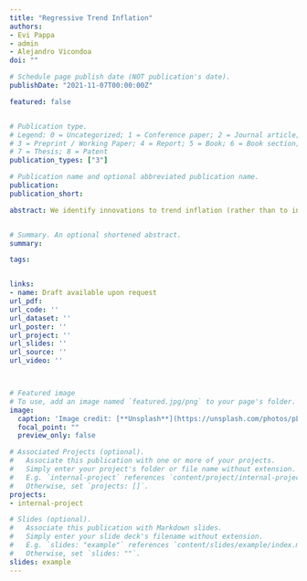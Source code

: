 ```yaml
---
title: "Regressive Trend Inflation"
authors:
- Evi Pappa
- admin
- Alejandro Vicondoa
doi: ""

# Schedule page publish date (NOT publication's date).
publishDate: "2021-11-07T00:00:00Z"

featured: false


# Publication type.
# Legend: 0 = Uncategorized; 1 = Conference paper; 2 = Journal article;
# 3 = Preprint / Working Paper; 4 = Report; 5 = Book; 6 = Book section;
# 7 = Thesis; 8 = Patent
publication_types: ["3"]

# Publication name and optional abbreviated publication name.
publication: 
publication_short: 

abstract: We identify innovations to trend inflation (rather than to inflation) using a standard trend-cycle model to investigate their aggregate and distributional effects. These innovations generate a persistent and sizable contraction in economic activity and are regressive. They harm poor households through the income and expenditure channels and benefit them through the asset holdings channel, and less so through the revaluation channel. We uncover a new operative channel for regressive trend inflation, the liability channel, which is claimed to be very relevant: rich households raise their liabilities in order to smooth their consumption and reduce their real debt burden in the long run. Finally, we use an IV approach to extract trend inflation shocks driven by: (i) oil supply news; (ii) monetary policy; and (iii)) tax changes. Irrespective of the source, trend inflation shocks turn out to be regressive.


# Summary. An optional shortened abstract.
summary: 

tags: 


links: 
- name: Draft available upon request
url_pdf: 
url_code: ''
url_dataset: ''
url_poster: ''
url_project: ''
url_slides: ''
url_source: ''
url_video: ''



# Featured image
# To use, add an image named `featured.jpg/png` to your page's folder. 
image:
  caption: 'Image credit: [**Unsplash**](https://unsplash.com/photos/pLCdAaMFLTE)'
  focal_point: ""
  preview_only: false

# Associated Projects (optional).
#   Associate this publication with one or more of your projects.
#   Simply enter your project's folder or file name without extension.
#   E.g. `internal-project` references `content/project/internal-project/index.md`.
#   Otherwise, set `projects: []`.
projects:
- internal-project

# Slides (optional).
#   Associate this publication with Markdown slides.
#   Simply enter your slide deck's filename without extension.
#   E.g. `slides: "example"` references `content/slides/example/index.md`.
#   Otherwise, set `slides: ""`.
slides: example
---
```


